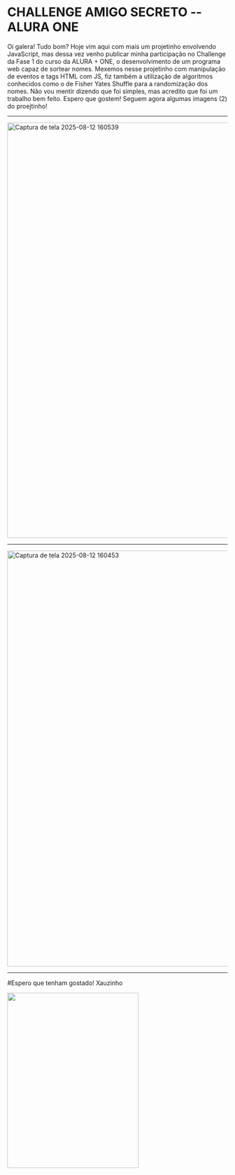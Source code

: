 # CHALLENGE AMIGO SECRETO -- ALURA ONE
 Oi galera! Tudo bom?
 Hoje vim aqui com mais um projetinho envolvendo JavaScript, mas dessa vez venho publicar minha participação no Challenge da Fase 1 do curso da ALURA + ONE, o desenvolvimento de um programa web capaz de sortear nomes.
 Mexemos nesse projetinho com manipulação de eventos e tags HTML com JS, fiz também a utilização de algoritmos conhecidos como o de Fisher Yates Shuffle para a randomização dos nomes.
 Não vou mentir dizendo que foi simples, mas acredito que foi um trabalho bem feito. Espero que gostem!
 Seguem agora algumas imagens (2) do proejtinho!

 -- -- -- -- -- -- -- -- -- -- -- -- --  -- -- -- -- -- -- -- -- -- -- -- -- --  -- -- -- -- -- -- -- -- -- -- -- -- --  -- -- -- -- -- -- -- -- -- -- -- -- --  -- -- -- -- -- -- -- -- -- -- -- -- --  -- -- -- -- -- -- -- -- -- -- -- -- --  -- -- -- -- -- -- -- -- -- -- -- 
<img width="945" height="948" alt="Captura de tela 2025-08-12 160539" src="https://github.com/user-attachments/assets/c35d4627-1a47-4e34-8c3f-687345eb2072" />

 -- -- -- -- -- -- -- -- -- -- -- -- --  -- -- -- -- -- -- -- -- -- -- -- -- --  -- -- -- -- -- -- -- -- -- -- -- -- --  -- -- -- -- -- -- -- -- -- -- -- -- --  -- -- -- -- -- -- -- -- -- -- -- -- --  -- -- -- -- -- -- -- -- -- -- -- -- --  -- -- -- -- -- -- -- -- -- -- -- 

<img width="945" height="949" alt="Captura de tela 2025-08-12 160453" src="https://github.com/user-attachments/assets/56ae6b62-4ea4-4bd2-af93-b9311f31cd76" />

 -- -- -- -- -- -- -- -- -- -- -- -- --  -- -- -- -- -- -- -- -- -- -- -- -- --  -- -- -- -- -- -- -- -- -- -- -- -- --  -- -- -- -- -- -- -- -- -- -- -- -- --  -- -- -- -- -- -- -- -- -- -- -- -- --  -- -- -- -- -- -- -- -- -- -- -- -- --  -- -- -- -- -- -- -- -- -- -- -- 

#Espero que tenham gostado! Xauzinho

<img width="300" height="400" alt="" src="https://i.pinimg.com/originals/f9/42/5e/f9425ec6e73ca64317310db4a3f3e05c.gif"/>



